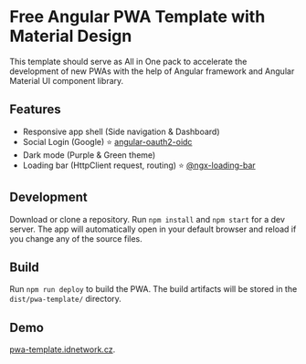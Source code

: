 # Free Angular PWA Template with Material Design

This template should serve as All in One pack to accelerate the development of new PWAs with the help of Angular framework and Angular Material UI component library.

## Features

- Responsive app shell (Side navigation & Dashboard)
- Social Login (Google) :star: [angular-oauth2-oidc](https://github.com/manfredsteyer/angular-oauth2-oidc)
- Dark mode (Purple & Green theme)
- Loading bar (HttpClient request, routing) :star: [@ngx-loading-bar](https://github.com/aitboudad/ngx-loading-bar)

## Development

Download or clone a repository. Run `npm install` and `npm start` for a dev server. The app will automatically open in your default browser and reload if you change any of the source files.

## Build

Run `npm run deploy` to build the PWA. The build artifacts will be stored in the `dist/pwa-template/` directory.


## Demo

[pwa-template.idnetwork.cz](https://pwa-template.idnetwork.cz).
